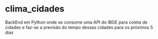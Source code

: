 # clima_cidades
BackEnd em Python onde se consome uma API do IBGE para coleta de cidades e faz-se a previsão do tempo dessas cidades para os próximos 5 dias

